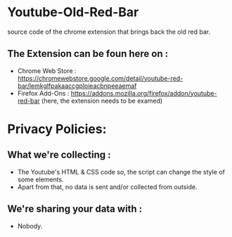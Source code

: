 # Youtube-Old-Red-Bar
source code of the chrome extension that brings back the old red bar.

## The Extension can be foun here on :
- Chrome Web Store : https://chromewebstore.google.com/detail/youtube-red-bar/lemkglfpakaaccgploieacbnpeeaemaf
- Firefox Add-Ons : https://addons.mozilla.org/firefox/addon/youtube-red-bar (here, the extension needs to be examed)

# Privacy Policies:

## What we're collecting :
- The Youtube's HTML & CSS code so, the script can change the style of some elements.
- Apart from that, no data is sent and/or collected from outside.

## We're sharing your data with :
- Nobody.
